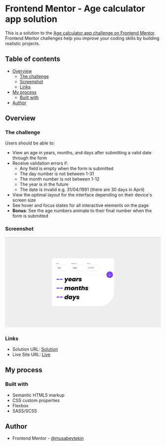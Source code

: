 # Frontend Mentor - Age calculator app solution

This is a solution to the [Age calculator app challenge on Frontend Mentor](https://www.frontendmentor.io/challenges/age-calculator-app-dF9DFFpj-Q). Frontend Mentor challenges help you improve your coding skills by building realistic projects.

## Table of contents

- [Overview](#overview)
  - [The challenge](#the-challenge)
  - [Screenshot](#screenshot)
  - [Links](#links)
- [My process](#my-process)
  - [Built with](#built-with)
- [Author](#author)



## Overview

### The challenge

Users should be able to:

- View an age in years, months, and days after submitting a valid date through the form
- Receive validation errors if:
  - Any field is empty when the form is submitted
  - The day number is not between 1-31
  - The month number is not between 1-12
  - The year is in the future
  - The date is invalid e.g. 31/04/1991 (there are 30 days in April)
- View the optimal layout for the interface depending on their device's screen size
- See hover and focus states for all interactive elements on the page
- **Bonus**: See the age numbers animate to their final number when the form is submitted

### Screenshot

![](./public/assets/images/homepage.png)

### Links

- Solution URL: [Solution](https://www.frontendmentor.io/solutions/age-calculator-app-using-html-css-scss-javascript-QuCSfcm104)
- Live Site URL: [Live](https://musabeytekin.github.io/FrontendMentor-AgeCalculatorApp/)

## My process

### Built with

- Semantic HTML5 markup
- CSS custom properties
- Flexbox
- SASS/SCSS

## Author

- Frontend Mentor - [@musabeytekin](https://www.frontendmentor.io/profile/musabeytekin)
